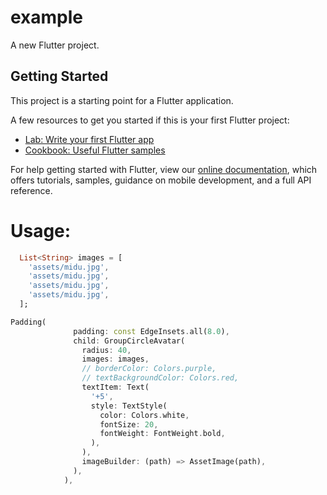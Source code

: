 # example

A new Flutter project.

## Getting Started

This project is a starting point for a Flutter application.

A few resources to get you started if this is your first Flutter project:

- [Lab: Write your first Flutter app](https://flutter.dev/docs/get-started/codelab)
- [Cookbook: Useful Flutter samples](https://flutter.dev/docs/cookbook)

For help getting started with Flutter, view our
[online documentation](https://flutter.dev/docs), which offers tutorials,
samples, guidance on mobile development, and a full API reference.

# Usage:
```dart
  List<String> images = [
    'assets/midu.jpg',
    'assets/midu.jpg',
    'assets/midu.jpg',
    'assets/midu.jpg',
  ];

Padding(
              padding: const EdgeInsets.all(8.0),
              child: GroupCircleAvatar(
                radius: 40,
                images: images,
                // borderColor: Colors.purple,
                // textBackgroundColor: Colors.red,
                textItem: Text(
                  '+5',
                  style: TextStyle(
                    color: Colors.white,
                    fontSize: 20,
                    fontWeight: FontWeight.bold,
                  ),
                ),
                imageBuilder: (path) => AssetImage(path),
              ),
            ),
```
